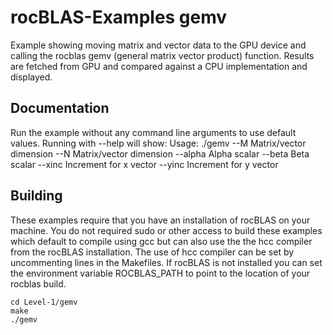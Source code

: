 # rocBLAS-Examples gemv
Example showing moving matrix and vector data to the GPU device and calling the rocblas gemv (general matrix vector product) function. Results are fetched from GPU and compared against a CPU implementation and displayed.

## Documentation
Run the example without any command line arguments to use default values.
Running with --help will show:
Usage: ./gemv
  --M <value>              Matrix/vector dimension
  --N <value>              Matrix/vector dimension
  --alpha <value>          Alpha scalar
  --beta <value>           Beta scalar
  --xinc <value>           Increment for x vector
  --yinc <value>           Increment for y vector

## Building
These examples require that you have an installation of rocBLAS on your machine.  You do not required sudo or other access to build these examples which default to compile using gcc but can also use the the hcc compiler from the rocBLAS installation.   The use of hcc compiler can be set by uncommenting lines in the Makefiles.  If rocBLAS is not installed you can set the environment variable ROCBLAS_PATH to point to the location of your rocblas build.

    cd Level-1/gemv 
    make
    ./gemv
 